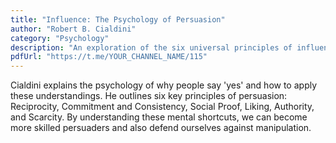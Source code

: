 ```yaml
---
title: "Influence: The Psychology of Persuasion"
author: "Robert B. Cialdini"
category: "Psychology"
description: "An exploration of the six universal principles of influence."
pdfUrl: "https://t.me/YOUR_CHANNEL_NAME/115"
---
```

Cialdini explains the psychology of why people say 'yes' and how to apply these understandings. He outlines six key principles of persuasion: Reciprocity, Commitment and Consistency, Social Proof, Liking, Authority, and Scarcity. By understanding these mental shortcuts, we can become more skilled persuaders and also defend ourselves against manipulation.
